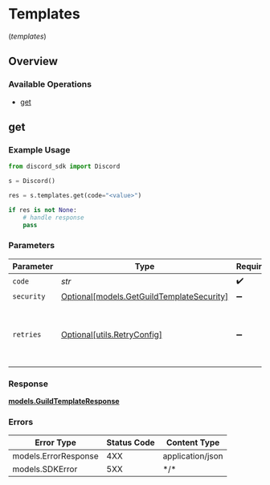 # Templates
(*templates*)

## Overview

### Available Operations

* [get](#get)

## get

### Example Usage

```python
from discord_sdk import Discord

s = Discord()

res = s.templates.get(code="<value>")

if res is not None:
    # handle response
    pass

```

### Parameters

| Parameter                                                                             | Type                                                                                  | Required                                                                              | Description                                                                           |
| ------------------------------------------------------------------------------------- | ------------------------------------------------------------------------------------- | ------------------------------------------------------------------------------------- | ------------------------------------------------------------------------------------- |
| `code`                                                                                | *str*                                                                                 | :heavy_check_mark:                                                                    | N/A                                                                                   |
| `security`                                                                            | [Optional[models.GetGuildTemplateSecurity]](../../models/getguildtemplatesecurity.md) | :heavy_minus_sign:                                                                    | N/A                                                                                   |
| `retries`                                                                             | [Optional[utils.RetryConfig]](../../models/utils/retryconfig.md)                      | :heavy_minus_sign:                                                                    | Configuration to override the default retry behavior of the client.                   |

### Response

**[models.GuildTemplateResponse](../../models/guildtemplateresponse.md)**

### Errors

| Error Type           | Status Code          | Content Type         |
| -------------------- | -------------------- | -------------------- |
| models.ErrorResponse | 4XX                  | application/json     |
| models.SDKError      | 5XX                  | \*/\*                |